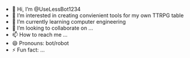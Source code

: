 - 👋 Hi, I’m @UseLessBot1234
- 👀 I’m interested in creating convienient tools for my own TTRPG table
- 🌱 I’m currently learning computer engineering
- 💞️ I’m looking to collaborate on ...
- 📫 How to reach me ...
- 😄 Pronouns: bot/robot
- ⚡ Fun fact: ...

<!---
UseLessBot1234/UseLessBot1234 is a ✨ special ✨ repository because its `README.md` (this file) appears on your GitHub profile.
You can click the Preview link to take a look at your changes.
--->
